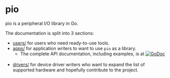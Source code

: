 # pio

pio is a peripheral I/O library in Go.

The documentation is split into 3 sections:
* [users/](users/) for users who need ready-to-use tools.
* [apps/](apps/) for application writers to want to use `pio` as a
  library.
  * The complete API documentation, including examples, is at
    [![GoDoc](https://godoc.org/github.com/maruel/dlibox/go/pio?status.svg)](https://godoc.org/github.com/maruel/dlibox/go/pio).
* [drivers/](drivers/) for device driver writers who want to expand
  the list of supported hardware and hopefully contribute to the project.
